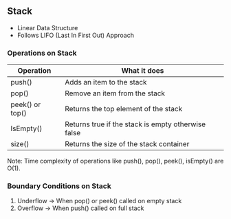 ## Stack

-   Linear Data Structure
-   Follows LIFO (Last In First Out) Approach

### Operations on Stack

| Operation       | What it does                                       |
| --------------- | -------------------------------------------------- |
| push()          | Adds an item to the stack                          |
| pop()           | Remove an item from the stack                      |
| peek() or top() | Returns the top element of the stack               |
| IsEmpty()       | Returns true if the stack is empty otherwise false |
| size()          | Returns the size of the stack container            |

Note: Time complexity of operations like push(), pop(), peek(), isEmpty() are O(1).

### Boundary Conditions on Stack

1. Underflow -> When pop() or peek() called on empty stack
2. Overflow -> When push() called on full stack
